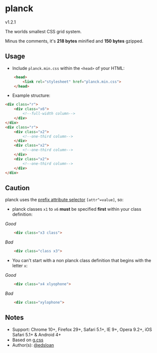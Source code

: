 # planck

v1.2.1

The worlds smallest CSS grid system.

Minus the comments, it's **218 bytes** minified and **150 bytes** gzipped.

## Usage

- Include `planck.min.css` within the `<head>` of your HTML:
	
```html
	<head>
		<link rel="stylesheet" href="planck.min.css">
	</head>
```

- Example structure:

```html
<div class="r">
	<div class="x6">
		<!--full-width column-->
	</div>
</div>
<div class="r">
	<div class="x2">
		<!--one-third column-->
	</div>
	<div class="x2">
		<!--one-third column-->
	</div>
	<div class="x2">
		<!--one-third column-->
	</div>
</div>
```

## Caution

planck uses the [prefix attribute selector](https://developer.mozilla.org/en-US/docs/Web/CSS/Attribute_selectors) `[attr^=value]`, so:

- planck classes `x1` to `x6` **must** be specified **first** within your class definition:

*Good*
```html
	<div class="x3 class">
```
*Bad*
```html
	<div class="class x3">
```

- You can't start with a non planck class definition that begins with the letter `x`:

*Good*
```html
	<div class="x4 xlyophone">
```
*Bad*
```html
	<div class="xylophone">
```

## Notes

- Support: Chrome 10+, Firefox 29+, Safari 5.1+, IE 9+, Opera 9.2+, iOS Safari 5.1+ & Android 4+
- Based on [g.css](https://github.com/edsloan/g.css)
- Author(s): [@edsloan](https://twitter.com/edsloandev)